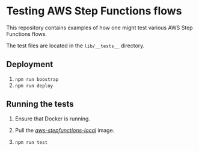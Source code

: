 # Testing AWS Step Functions flows

This repository contains examples of how one might test various AWS Step Functions flows.

The test files are located in the `lib/__tests__` directory.

## Deployment

1. `npm run boostrap`
2. `npm run deploy`

## Running the tests

1. Ensure that Docker is running.

2. Pull the [_aws-stepfunctions-local_](https://docs.aws.amazon.com/step-functions/latest/dg/sfn-local-docker.html) image.

3. `npm run test`
